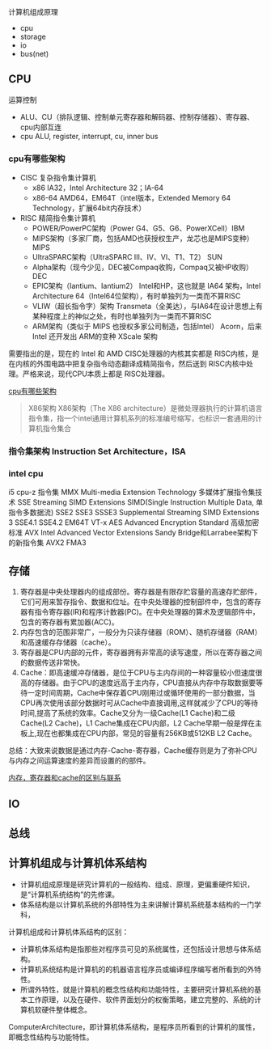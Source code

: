 计算机组成原理
* cpu
* storage
* io
* bus(net)

## CPU
运算控制
* ALU、CU（排队逻辑、控制单元寄存器和解码器、控制存储器）、寄存器、cpu内部互连
* cpu ALU, register, interrupt, cu, inner bus

### cpu有哪些架构
* CISC 复杂指令集计算机
  - x86 IA32，Intel Architecture 32；IA-64
  - x86-64 AMD64，EM64T（intel版本，Extended Memory 64 Technology，扩展64bit内存技术）
* RISC 精简指令集计算机
  - POWER/PowerPC架构（Power G4、G5、G6、PowerXCell）IBM
  - MIPS架构（多家厂商，包括AMD也获授权生产，龙芯也是MIPS变种）MIPS
  - UltraSPARC架构（UltraSPARC III、IV、VI、T1、T2） SUN
  - Alpha架构（现今少见，DEC被Compaq收购，Compaq又被HP收购）DEC
  - EPIC架构（Iantium、Iantium2） Intel和HP，这也就是 IA64 架构，Intel Architecture 64（Intel64位架构），有时单独列为一类而不算RISC
  - VLIW（超长指令字）架构 Transmeta（全美达），与IA64在设计思想上有某种程度上的神似之处，有时也单独列为一类而不算RISC
  - ARM架构（类似于 MIPS 也授权多家公司制造，包括Intel） Acorn，后来 Intel 还开发出 ARM的变种 XScale 架构

需要指出的是，现在的 Intel 和 AMD CISC处理器的内核其实都是 RISC内核，是在内核的外围电路中把复杂指令动态翻译成精简指令，然后送到 RISC内核中处理。严格来说，现代CPU本质上都是 RISC处理器。

[cpu有哪些架构](https://blog.csdn.net/yyyljw/article/details/79419190)

> X86架构 X86架构（The X86 architecture）是微处理器执行的计算机语言指令集，指一个intel通用计算机系列的标准编号缩写，也标识一套通用的计算机指令集合

### 指令集架构 Instruction Set Architecture，ISA

### intel cpu 
i5 cpu-z 指令集
MMX Multi-media Extension Technology 多媒体扩展指令集技术
SSE Streaming SIMD Extensions SIMD(Single Instruction Multiple Data, 单指令多数据流)
SSE2
SSE3
SSSE3 Supplemental Streaming SIMD Extensions 3
SSE4.1
SSE4.2
EM64T
VT-x
AES Advanced Encryption Standard 高级加密标准
AVX Intel Advanced Vector Extensions Sandy Bridge和Larrabee架构下的新指令集
AVX2
FMA3

## 存储
1. 寄存器是中央处理器内的组成部份。寄存器是有限存贮容量的高速存贮部件，它们可用来暂存指令、数据和位址。在中央处理器的控制部件中，包含的寄存器有指令寄存器(IR)和程序计数器(PC)。在中央处理器的算术及逻辑部件中，包含的寄存器有累加器(ACC)。
2. 内存包含的范围非常广，一般分为只读存储器（ROM）、随机存储器（RAM）和高速缓存存储器（cache）。
3. 寄存器是CPU内部的元件，寄存器拥有非常高的读写速度，所以在寄存器之间的数据传送非常快。
4. Cache：即高速缓冲存储器，是位于CPU与主内存间的一种容量较小但速度很高的存储器。由于CPU的速度远高于主内存，CPU直接从内存中存取数据要等待一定时间周期，Cache中保存着CPU刚用过或循环使用的一部分数据，当CPU再次使用该部分数据时可从Cache中直接调用,这样就减少了CPU的等待时间,提高了系统的效率。Cache又分为一级Cache(L1 Cache)和二级Cache(L2 Cache)，L1 Cache集成在CPU内部，L2 Cache早期一般是焊在主板上,现在也都集成在CPU内部，常见的容量有256KB或512KB L2 Cache。

总结：大致来说数据是通过内存-Cache-寄存器，Cache缓存则是为了弥补CPU与内存之间运算速度的差异而设置的的部件。

[内存，寄存器和cache的区别与联系](http://www.cnblogs.com/zzdbullet/p/9484040.html)

## IO


## 总线


## 计算机组成与计算机体系结构
* 计算机组成原理是研究计算机的一般结构、组成、原理，更偏重硬件知识，是“计算机系统结构”的先修课。
* 体系结构是以计算机系统的外部特性为主来讲解计算机系统基本结构的一门学科，

计算机组成和计算机体系结构的区别：
* 计算机体系结构是指那些对程序员可见的系统属性，还包括设计思想与体系结构。
* 计算机系统结构是计算机的的机器语言程序员或编译程序编写者所看到的外特性。
* 所谓外特性，就是计算机的概念性结构和功能特性，主要研究计算机系统的基本工作原理，以及在硬件、软件界面划分的权衡策略，建立完整的、系统的计算机软硬件整体概念。

ComputerArchitecture，即计算机体系结构，是程序员所看到的计算机的属性，即概念性结构与功能特性。
